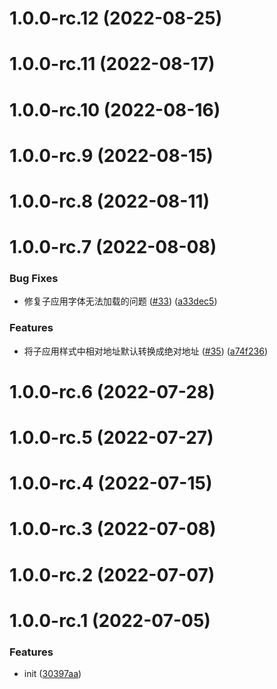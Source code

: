 # 1.0.0-rc.12 (2022-08-25)



# 1.0.0-rc.11 (2022-08-17)



# 1.0.0-rc.10 (2022-08-16)



# 1.0.0-rc.9 (2022-08-15)



# 1.0.0-rc.8 (2022-08-11)



# 1.0.0-rc.7 (2022-08-08)


### Bug Fixes

* 修复子应用字体无法加载的问题 ([#33](https://github.com/Tencent/wujie/issues/33)) ([a33dec5](https://github.com/Tencent/wujie/commit/a33dec57de1beb0198d6d00c11c77fb984e3abe2))


### Features

* 将子应用样式中相对地址默认转换成绝对地址 ([#35](https://github.com/Tencent/wujie/issues/35)) ([a74f236](https://github.com/Tencent/wujie/commit/a74f236af978e2e9a4db58881d49fae5f78a56b6))



# 1.0.0-rc.6 (2022-07-28)



# 1.0.0-rc.5 (2022-07-27)



# 1.0.0-rc.4 (2022-07-15)



# 1.0.0-rc.3 (2022-07-08)



# 1.0.0-rc.2 (2022-07-07)



# 1.0.0-rc.1 (2022-07-05)


### Features

* init ([30397aa](https://github.com/Tencent/wujie/commit/30397aaa675a4d07bde278aa9d30447c7efe6625))



